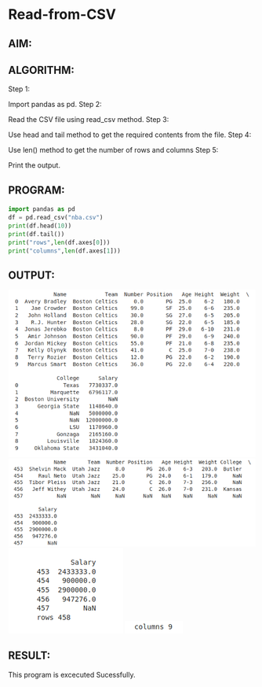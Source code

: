 # Read-from-CSV

## AIM:

## ALGORITHM:
Step 1:

Import pandas as pd.
Step 2:

Read the CSV file using read_csv method.
Step 3:

Use head and tail method to get the required contents from the file.
Step 4:

Use len() method to get the number of rows and columns
Step 5:

Print the output.

## PROGRAM:
```py
import pandas as pd
df = pd.read_csv("nba.csv")
print(df.head(10))
print(df.tail())
print("rows",len(df.axes[0]))
print("columns",len(df.axes[1]))
```

## OUTPUT:
![output](/nba1.png)
![output](/nba2.png)
![output](/nba3.png)
![output](/nba4.png)


## RESULT:
This program is excecuted Sucessfully.
